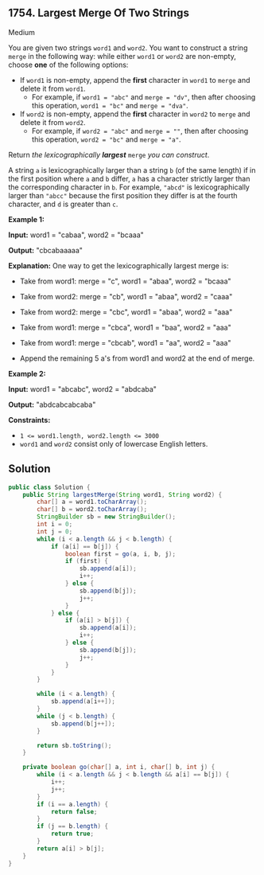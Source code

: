 ## 1754\. Largest Merge Of Two Strings

Medium

You are given two strings `word1` and `word2`. You want to construct a string `merge` in the following way: while either `word1` or `word2` are non-empty, choose **one** of the following options:

*   If `word1` is non-empty, append the **first** character in `word1` to `merge` and delete it from `word1`.
    *   For example, if `word1 = "abc"` and `merge = "dv"`, then after choosing this operation, `word1 = "bc"` and `merge = "dva"`.
*   If `word2` is non-empty, append the **first** character in `word2` to `merge` and delete it from `word2`.
    *   For example, if `word2 = "abc"` and `merge = ""`, then after choosing this operation, `word2 = "bc"` and `merge = "a"`.

Return _the lexicographically **largest**_ `merge` _you can construct_.

A string `a` is lexicographically larger than a string `b` (of the same length) if in the first position where `a` and `b` differ, `a` has a character strictly larger than the corresponding character in `b`. For example, `"abcd"` is lexicographically larger than `"abcc"` because the first position they differ is at the fourth character, and `d` is greater than `c`.

**Example 1:**

**Input:** word1 = "cabaa", word2 = "bcaaa"

**Output:** "cbcabaaaaa"

**Explanation:** One way to get the lexicographically largest merge is: 

- Take from word1: merge = "c", word1 = "abaa", word2 = "bcaaa" 

- Take from word2: merge = "cb", word1 = "abaa", word2 = "caaa" 

- Take from word2: merge = "cbc", word1 = "abaa", word2 = "aaa" 

- Take from word1: merge = "cbca", word1 = "baa", word2 = "aaa" 

- Take from word1: merge = "cbcab", word1 = "aa", word2 = "aaa" 

- Append the remaining 5 a's from word1 and word2 at the end of merge.

**Example 2:**

**Input:** word1 = "abcabc", word2 = "abdcaba"

**Output:** "abdcabcabcaba"

**Constraints:**

*   `1 <= word1.length, word2.length <= 3000`
*   `word1` and `word2` consist only of lowercase English letters.

## Solution

```java
public class Solution {
    public String largestMerge(String word1, String word2) {
        char[] a = word1.toCharArray();
        char[] b = word2.toCharArray();
        StringBuilder sb = new StringBuilder();
        int i = 0;
        int j = 0;
        while (i < a.length && j < b.length) {
            if (a[i] == b[j]) {
                boolean first = go(a, i, b, j);
                if (first) {
                    sb.append(a[i]);
                    i++;
                } else {
                    sb.append(b[j]);
                    j++;
                }
            } else {
                if (a[i] > b[j]) {
                    sb.append(a[i]);
                    i++;
                } else {
                    sb.append(b[j]);
                    j++;
                }
            }
        }

        while (i < a.length) {
            sb.append(a[i++]);
        }
        while (j < b.length) {
            sb.append(b[j++]);
        }

        return sb.toString();
    }

    private boolean go(char[] a, int i, char[] b, int j) {
        while (i < a.length && j < b.length && a[i] == b[j]) {
            i++;
            j++;
        }
        if (i == a.length) {
            return false;
        }
        if (j == b.length) {
            return true;
        }
        return a[i] > b[j];
    }
}
```